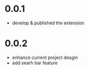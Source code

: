 # 0.0.1
- develop & published the extension

# 0.0.2
- enhance current project desgin
- add searh bar feature